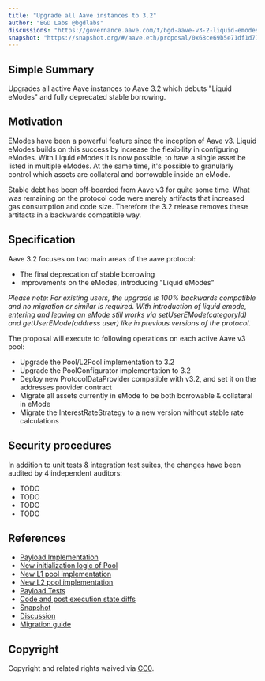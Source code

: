 ```yaml
---
title: "Upgrade all Aave instances to 3.2"
author: "BGD Labs @bgdlabs"
discussions: "https://governance.aave.com/t/bgd-aave-v3-2-liquid-emodes/19037/3"
snapshot: "https://snapshot.org/#/aave.eth/proposal/0x68ce69b5e71df1d77c2ad814a5d41162a40be54473576ff590d0b1bb5afde4a7"
---
```


## Simple Summary

Upgrades all active Aave instances to Aave 3.2 which debuts "Liquid eModes" and fully deprecated stable borrowing.

## Motivation

EModes have been a powerful feature since the inception of Aave v3.
Liquid eModes builds on this success by increase the flexibility in configuring eModes. With Liquid eModes it is now possible, to have a single asset be listed in multiple eModes.
At the same time, it's possible to granularly control which assets are collateral and borrowable inside an eMode.

Stable debt has been off-boarded from Aave v3 for quite some time. What was remaining on the protocol code were merely artifacts that increased gas consumption and code size.
Therefore the 3.2 release removes these artifacts in a backwards compatible way.

## Specification

Aave 3.2 focuses on two main areas of the aave protocol:

- The final deprecation of stable borrowing
- Improvements on the eModes, introducing "Liquid eModes"

_Please note: For existing users, the upgrade is 100% backwards compatible and no migration or similar is required. With introduction of liquid emode, entering and leaving an eMode still works via setUserEMode(categoryId) and getUserEMode(address user) like in previous versions of the protocol._

The proposal will execute to following operations on each active Aave v3 pool:

- Upgrade the Pool/L2Pool implementation to 3.2
- Upgrade the PoolConfigurator implementation to 3.2
- Deploy new ProtocolDataProvider compatible with v3.2, and set it on the addresses provider contract
- Migrate all assets currently in eMode to be both borrowable & collateral in eMode
- Migrate the InterestRateStrategy to a new version without stable rate calculations

## Security procedures

In addition to unit tests & integration test suites, the changes have been audited by 4 independent auditors:

- TODO
- TODO
- TODO
- TODO

## References

- [Payload Implementation](https://github.com/bgd-labs/protocol-v3.2-upgrade/blob/main/src/contracts/UpgradePayload.sol)
- [New initialization logic of Pool](https://github.com/bgd-labs/protocol-v3.2-upgrade/blob/main/src/contracts/CustomInitialize.sol)
- [New L1 pool implementation](https://github.com/bgd-labs/protocol-v3.2-upgrade/blob/main/src/contracts/PoolInstance.sol)
- [New L2 pool implementation](https://github.com/bgd-labs/protocol-v3.2-upgrade/blob/main/src/contracts/L2PoolInstance.sol)
- [Payload Tests](https://github.com/bgd-labs/protocol-v3.2-upgrade/tree/main/tests)
- [Code and post execution state diffs](https://github.com/bgd-labs/protocol-v3.2-upgrade/tree/main/diffs)
- [Snapshot](https://snapshot.org/#/aave.eth/proposal/0x68ce69b5e71df1d77c2ad814a5d41162a40be54473576ff590d0b1bb5afde4a7)
- [Discussion](https://governance.aave.com/t/bgd-aave-v3-2-liquid-emodes/19037/3)
- [Migration guide](https://github.com/aave-dao/aave-v3-origin/blob/main/changelog/3.2.md)

## Copyright

Copyright and related rights waived via [CC0](https://creativecommons.org/publicdomain/zero/1.0/).

